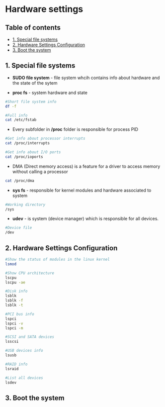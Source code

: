 # Hardware settings

## Table of contents

- [1. Special file systems](#SFS)
- [2. Hardware Settings Configuration](#HSK)
- [3. Boot the system](#BTS)

## 1. Special file systems <a name="SFS"></a>

- **SUDO file system** - file system whcih contains info about hardware and the state of the sytem

- **proc fs** - system hardware and state

```bash
#Short file system info 
df -f

#Full info
cat /etc/fstab
```
- Every subfolder in **/proc** folder is responsible for process PID

```bash
#Get info about processor interrupts
cat /proc/interrupts

#Get info about I/O ports
cat /proc/ioports
```

- DMA (Direct memory access) is a feature for a driver to access memory without calling a processor

```bash
cat /proc/dma
```

- **sys fs** - responsible for kernel modules and hardware associated to system

```bash
#Working directory
/sys
```

- **udev** - is system (device manager) which is responsible for all devices. 

```bash
#Device file
/dev
```

## 2. Hardware Settings Configuration <a name="HSK"></a>

```bash
#Show the status of modules in the linux kernel
lsmod

#Show CPU architecture
lscpu
lscpu -ae

#Disk info
lsblk
lsblk -f
lsblk -t

#PCI bus info
lspci
lspci -v
lspci -m

#SCSI and SATA devices
lsscsi

#USB devices info
lsusb

#RAID info
lsraid

#List all devices
lsdev
```

## 3. Boot the system <a name="BTS"></a>
